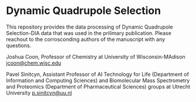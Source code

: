 # Dynamic Quadrupole Selection
This repository provides the data processing of Dynamic Quadrupole Selection-DIA data that was used in the prilimary publication. 
Please reachout to the corrosconding authors of the manuscript with any questions. 

Joshua Coon, Professor of Chemistry at University of Wisconsin-MAdison
jcoon@chem.wisc.edu

Pavel Sinitcyn, Assistant Professor of AI Technology for Life (Department of Information and Computing Sciences) and Biomolecular Mass Spectrometry and Proteomics (Department of Pharmaceutical Sciences) groups at Utrecht University
p.sinitcyn@uu.nl
